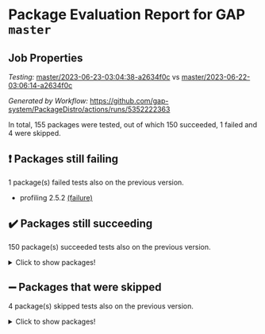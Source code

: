 # Package Evaluation Report for GAP `master`

## Job Properties

*Testing:* [master/2023-06-23-03:04:38-a2634f0c](https://github.com/gap-system/PackageDistro/blob/data/reports/master/2023-06-23-03:04:38-a2634f0c) vs [master/2023-06-22-03:06:14-a2634f0c](https://github.com/gap-system/PackageDistro/blob/data/reports/master/2023-06-22-03:06:14-a2634f0c)

*Generated by Workflow:* https://github.com/gap-system/PackageDistro/actions/runs/5352222363

In total, 155 packages were tested, out of which 150 succeeded, 1 failed and 4 were skipped.

## :exclamation: Packages still failing

1 package(s) failed tests also on the previous version.
- profiling 2.5.2 [(failure)](https://github.com/gap-system/PackageDistro/actions/runs/5352222363/jobs/9707080999)

## :heavy_check_mark: Packages still succeeding

150 package(s) succeeded tests also on the previous version.
<details><summary>Click to show packages!</summary>

- 4ti2interface 2023.02-04 [(success)](https://github.com/gap-system/PackageDistro/actions/runs/5352222363/jobs/9707074025)
- ace 5.6.2 [(success)](https://github.com/gap-system/PackageDistro/actions/runs/5352222363/jobs/9707074109)
- aclib 1.3.2 [(success)](https://github.com/gap-system/PackageDistro/actions/runs/5352222363/jobs/9707074162)
- agt 0.3.1 [(success)](https://github.com/gap-system/PackageDistro/actions/runs/5352222363/jobs/9707074229)
- alnuth 3.2.1 [(success)](https://github.com/gap-system/PackageDistro/actions/runs/5352222363/jobs/9707074290)
- anupq 3.3.0 [(success)](https://github.com/gap-system/PackageDistro/actions/runs/5352222363/jobs/9707074353)
- atlasrep 2.1.6 [(success)](https://github.com/gap-system/PackageDistro/actions/runs/5352222363/jobs/9707074423)
- autodoc 2023.06.19 [(success)](https://github.com/gap-system/PackageDistro/actions/runs/5352222363/jobs/9707074473)
- automata 1.15 [(success)](https://github.com/gap-system/PackageDistro/actions/runs/5352222363/jobs/9707074519)
- automgrp 1.3.2 [(success)](https://github.com/gap-system/PackageDistro/actions/runs/5352222363/jobs/9707074573)
- autpgrp 1.11 [(success)](https://github.com/gap-system/PackageDistro/actions/runs/5352222363/jobs/9707074633)
- cap 2023.06-04 [(success)](https://github.com/gap-system/PackageDistro/actions/runs/5352222363/jobs/9707074702)
- caratinterface 2.3.5 [(success)](https://github.com/gap-system/PackageDistro/actions/runs/5352222363/jobs/9707074771)
- cddinterface 2022.11.01 [(success)](https://github.com/gap-system/PackageDistro/actions/runs/5352222363/jobs/9707074839)
- circle 1.6.6 [(success)](https://github.com/gap-system/PackageDistro/actions/runs/5352222363/jobs/9707074908)
- classicpres 1.22 [(success)](https://github.com/gap-system/PackageDistro/actions/runs/5352222363/jobs/9707074976)
- cohomolo 1.6.11 [(success)](https://github.com/gap-system/PackageDistro/actions/runs/5352222363/jobs/9707075038)
- congruence 1.2.5 [(success)](https://github.com/gap-system/PackageDistro/actions/runs/5352222363/jobs/9707075094)
- corelg 1.56 [(success)](https://github.com/gap-system/PackageDistro/actions/runs/5352222363/jobs/9707075180)
- crime 1.6 [(success)](https://github.com/gap-system/PackageDistro/actions/runs/5352222363/jobs/9707075254)
- crisp 1.4.6 [(success)](https://github.com/gap-system/PackageDistro/actions/runs/5352222363/jobs/9707075338)
- crypting 0.10.4 [(success)](https://github.com/gap-system/PackageDistro/actions/runs/5352222363/jobs/9707075409)
- cryst 4.1.26 [(success)](https://github.com/gap-system/PackageDistro/actions/runs/5352222363/jobs/9707075472)
- crystcat 1.1.10 [(success)](https://github.com/gap-system/PackageDistro/actions/runs/5352222363/jobs/9707075545)
- ctbllib 1.3.6 [(success)](https://github.com/gap-system/PackageDistro/actions/runs/5352222363/jobs/9707075601)
- cubefree 1.19 [(success)](https://github.com/gap-system/PackageDistro/actions/runs/5352222363/jobs/9707075658)
- curlinterface 2.3.2 [(success)](https://github.com/gap-system/PackageDistro/actions/runs/5352222363/jobs/9707075719)
- cvec 2.8.1 [(success)](https://github.com/gap-system/PackageDistro/actions/runs/5352222363/jobs/9707075774)
- datastructures 0.3.0 [(success)](https://github.com/gap-system/PackageDistro/actions/runs/5352222363/jobs/9707075836)
- deepthought 1.0.6 [(success)](https://github.com/gap-system/PackageDistro/actions/runs/5352222363/jobs/9707075897)
- design 1.8 [(success)](https://github.com/gap-system/PackageDistro/actions/runs/5352222363/jobs/9707075970)
- difsets 2.3.1 [(success)](https://github.com/gap-system/PackageDistro/actions/runs/5352222363/jobs/9707076041)
- digraphs 1.6.2 [(success)](https://github.com/gap-system/PackageDistro/actions/runs/5352222363/jobs/9707076102)
- edim 1.3.7 [(success)](https://github.com/gap-system/PackageDistro/actions/runs/5352222363/jobs/9707076156)
- example 4.3.4 [(success)](https://github.com/gap-system/PackageDistro/actions/runs/5352222363/jobs/9707076206)
- examplesforhomalg 2023.02-04 [(success)](https://github.com/gap-system/PackageDistro/actions/runs/5352222363/jobs/9707076270)
- factint 1.6.3 [(success)](https://github.com/gap-system/PackageDistro/actions/runs/5352222363/jobs/9707076328)
- ferret 1.0.9 [(success)](https://github.com/gap-system/PackageDistro/actions/runs/5352222363/jobs/9707076393)
- fga 1.5.0 [(success)](https://github.com/gap-system/PackageDistro/actions/runs/5352222363/jobs/9707076453)
- fining 1.5.5 [(success)](https://github.com/gap-system/PackageDistro/actions/runs/5352222363/jobs/9707076501)
- float 1.0.3 [(success)](https://github.com/gap-system/PackageDistro/actions/runs/5352222363/jobs/9707076565)
- format 1.4.3 [(success)](https://github.com/gap-system/PackageDistro/actions/runs/5352222363/jobs/9707076627)
- forms 1.2.9 [(success)](https://github.com/gap-system/PackageDistro/actions/runs/5352222363/jobs/9707076678)
- fplsa 1.2.6 [(success)](https://github.com/gap-system/PackageDistro/actions/runs/5352222363/jobs/9707076745)
- fr 2.4.12 [(success)](https://github.com/gap-system/PackageDistro/actions/runs/5352222363/jobs/9707076813)
- francy 2.0.3 [(success)](https://github.com/gap-system/PackageDistro/actions/runs/5352222363/jobs/9707076875)
- fwtree 1.3 [(success)](https://github.com/gap-system/PackageDistro/actions/runs/5352222363/jobs/9707076944)
- gapdoc 1.6.6 [(success)](https://github.com/gap-system/PackageDistro/actions/runs/5352222363/jobs/9707077029)
- gauss 2023.02-04 [(success)](https://github.com/gap-system/PackageDistro/actions/runs/5352222363/jobs/9707077097)
- gaussforhomalg 2023.02-04 [(success)](https://github.com/gap-system/PackageDistro/actions/runs/5352222363/jobs/9707077158)
- gbnp 1.0.5 [(success)](https://github.com/gap-system/PackageDistro/actions/runs/5352222363/jobs/9707077240)
- generalizedmorphismsforcap 2023.03-01 [(success)](https://github.com/gap-system/PackageDistro/actions/runs/5352222363/jobs/9707077309)
- genss 1.6.8 [(success)](https://github.com/gap-system/PackageDistro/actions/runs/5352222363/jobs/9707077365)
- gradedmodules 2023.02-04 [(success)](https://github.com/gap-system/PackageDistro/actions/runs/5352222363/jobs/9707077443)
- gradedringforhomalg 2023.02-04 [(success)](https://github.com/gap-system/PackageDistro/actions/runs/5352222363/jobs/9707077525)
- grape 4.9.0 [(success)](https://github.com/gap-system/PackageDistro/actions/runs/5352222363/jobs/9707077596)
- groupoids 1.73 [(success)](https://github.com/gap-system/PackageDistro/actions/runs/5352222363/jobs/9707077660)
- grpconst 2.6.4 [(success)](https://github.com/gap-system/PackageDistro/actions/runs/5352222363/jobs/9707077740)
- guarana 0.96.3 [(success)](https://github.com/gap-system/PackageDistro/actions/runs/5352222363/jobs/9707077803)
- guava 3.18 [(success)](https://github.com/gap-system/PackageDistro/actions/runs/5352222363/jobs/9707077864)
- hap 1.56 [(success)](https://github.com/gap-system/PackageDistro/actions/runs/5352222363/jobs/9707077935)
- hapcryst 0.1.15 [(success)](https://github.com/gap-system/PackageDistro/actions/runs/5352222363/jobs/9707078002)
- hecke 1.5.3 [(success)](https://github.com/gap-system/PackageDistro/actions/runs/5352222363/jobs/9707078071)
- help 3.5 [(success)](https://github.com/gap-system/PackageDistro/actions/runs/5352222363/jobs/9707078125)
- homalg 2023.02-05 [(success)](https://github.com/gap-system/PackageDistro/actions/runs/5352222363/jobs/9707078184)
- homalgtocas 2023.02-04 [(success)](https://github.com/gap-system/PackageDistro/actions/runs/5352222363/jobs/9707078256)
- idrel 2.45 [(success)](https://github.com/gap-system/PackageDistro/actions/runs/5352222363/jobs/9707078322)
- images 1.3.1 [(success)](https://github.com/gap-system/PackageDistro/actions/runs/5352222363/jobs/9707078371)
- intpic 0.3.0 [(success)](https://github.com/gap-system/PackageDistro/actions/runs/5352222363/jobs/9707078441)
- io 4.8.1 [(success)](https://github.com/gap-system/PackageDistro/actions/runs/5352222363/jobs/9707078493)
- io_forhomalg 2023.02-04 [(success)](https://github.com/gap-system/PackageDistro/actions/runs/5352222363/jobs/9707078553)
- irredsol 1.4.4 [(success)](https://github.com/gap-system/PackageDistro/actions/runs/5352222363/jobs/9707078614)
- json 2.1.1 [(success)](https://github.com/gap-system/PackageDistro/actions/runs/5352222363/jobs/9707078664)
- jupyterkernel 1.5.0 [(success)](https://github.com/gap-system/PackageDistro/actions/runs/5352222363/jobs/9707078731)
- jupyterviz 1.5.6 [(success)](https://github.com/gap-system/PackageDistro/actions/runs/5352222363/jobs/9707078795)
- kan 1.35 [(success)](https://github.com/gap-system/PackageDistro/actions/runs/5352222363/jobs/9707078865)
- kbmag 1.5.11 [(success)](https://github.com/gap-system/PackageDistro/actions/runs/5352222363/jobs/9707078934)
- laguna 3.9.6 [(success)](https://github.com/gap-system/PackageDistro/actions/runs/5352222363/jobs/9707079000)
- liealgdb 2.2.1 [(success)](https://github.com/gap-system/PackageDistro/actions/runs/5352222363/jobs/9707079077)
- liepring 2.8 [(success)](https://github.com/gap-system/PackageDistro/actions/runs/5352222363/jobs/9707079148)
- liering 2.4.2 [(success)](https://github.com/gap-system/PackageDistro/actions/runs/5352222363/jobs/9707079200)
- linearalgebraforcap 2023.06-02 [(success)](https://github.com/gap-system/PackageDistro/actions/runs/5352222363/jobs/9707079262)
- localizeringforhomalg 2023.02-04 [(success)](https://github.com/gap-system/PackageDistro/actions/runs/5352222363/jobs/9707079328)
- loops 3.4.3 [(success)](https://github.com/gap-system/PackageDistro/actions/runs/5352222363/jobs/9707079390)
- lpres 1.0.3 [(success)](https://github.com/gap-system/PackageDistro/actions/runs/5352222363/jobs/9707079459)
- majoranaalgebras 1.5.1 [(success)](https://github.com/gap-system/PackageDistro/actions/runs/5352222363/jobs/9707079516)
- mapclass 1.4.6 [(success)](https://github.com/gap-system/PackageDistro/actions/runs/5352222363/jobs/9707079578)
- matgrp 0.70 [(success)](https://github.com/gap-system/PackageDistro/actions/runs/5352222363/jobs/9707079653)
- matricesforhomalg 2023.02-04 [(success)](https://github.com/gap-system/PackageDistro/actions/runs/5352222363/jobs/9707079713)
- modisom 2.5.4 [(success)](https://github.com/gap-system/PackageDistro/actions/runs/5352222363/jobs/9707079777)
- modulepresentationsforcap 2023.06-02 [(success)](https://github.com/gap-system/PackageDistro/actions/runs/5352222363/jobs/9707079843)
- modules 2023.02-04 [(success)](https://github.com/gap-system/PackageDistro/actions/runs/5352222363/jobs/9707079896)
- monoidalcategories 2023.05-03 [(success)](https://github.com/gap-system/PackageDistro/actions/runs/5352222363/jobs/9707079966)
- nconvex 2022.09-01 [(success)](https://github.com/gap-system/PackageDistro/actions/runs/5352222363/jobs/9707080033)
- nilmat 1.4.2 [(success)](https://github.com/gap-system/PackageDistro/actions/runs/5352222363/jobs/9707080092)
- nock 1.5 [(success)](https://github.com/gap-system/PackageDistro/actions/runs/5352222363/jobs/9707080153)
- normalizinterface 1.3.6 [(success)](https://github.com/gap-system/PackageDistro/actions/runs/5352222363/jobs/9707080213)
- nq 2.5.10 [(success)](https://github.com/gap-system/PackageDistro/actions/runs/5352222363/jobs/9707080270)
- numericalsgps 1.3.1 [(success)](https://github.com/gap-system/PackageDistro/actions/runs/5352222363/jobs/9707080335)
- openmath 11.5.3 [(success)](https://github.com/gap-system/PackageDistro/actions/runs/5352222363/jobs/9707080416)
- orb 4.9.0 [(success)](https://github.com/gap-system/PackageDistro/actions/runs/5352222363/jobs/9707080468)
- packagemanager 1.4.1 [(success)](https://github.com/gap-system/PackageDistro/actions/runs/5352222363/jobs/9707080526)
- patternclass 2.4.3 [(success)](https://github.com/gap-system/PackageDistro/actions/runs/5352222363/jobs/9707080616)
- permut 2.0.4 [(success)](https://github.com/gap-system/PackageDistro/actions/runs/5352222363/jobs/9707080684)
- polenta 1.3.10 [(success)](https://github.com/gap-system/PackageDistro/actions/runs/5352222363/jobs/9707080768)
- polymaking 0.8.6 [(success)](https://github.com/gap-system/PackageDistro/actions/runs/5352222363/jobs/9707080845)
- primgrp 3.4.4 [(success)](https://github.com/gap-system/PackageDistro/actions/runs/5352222363/jobs/9707080920)
- qpa 1.34 [(success)](https://github.com/gap-system/PackageDistro/actions/runs/5352222363/jobs/9707081069)
- quagroup 1.8.3 [(success)](https://github.com/gap-system/PackageDistro/actions/runs/5352222363/jobs/9707081154)
- radiroot 2.9 [(success)](https://github.com/gap-system/PackageDistro/actions/runs/5352222363/jobs/9707081224)
- rcwa 4.7.1 [(success)](https://github.com/gap-system/PackageDistro/actions/runs/5352222363/jobs/9707081286)
- rds 1.8 [(success)](https://github.com/gap-system/PackageDistro/actions/runs/5352222363/jobs/9707081336)
- recog 1.4.2 [(success)](https://github.com/gap-system/PackageDistro/actions/runs/5352222363/jobs/9707081391)
- repndecomp 1.3.0 [(success)](https://github.com/gap-system/PackageDistro/actions/runs/5352222363/jobs/9707081444)
- repsn 3.1.1 [(success)](https://github.com/gap-system/PackageDistro/actions/runs/5352222363/jobs/9707081495)
- resclasses 4.7.3 [(success)](https://github.com/gap-system/PackageDistro/actions/runs/5352222363/jobs/9707081552)
- ringsforhomalg 2023.02-05 [(success)](https://github.com/gap-system/PackageDistro/actions/runs/5352222363/jobs/9707081609)
- sco 2023.02-04 [(success)](https://github.com/gap-system/PackageDistro/actions/runs/5352222363/jobs/9707081676)
- scscp 2.4.1 [(success)](https://github.com/gap-system/PackageDistro/actions/runs/5352222363/jobs/9707081742)
- semigroups 5.2.1 [(success)](https://github.com/gap-system/PackageDistro/actions/runs/5352222363/jobs/9707081809)
- sglppow 2.3 [(success)](https://github.com/gap-system/PackageDistro/actions/runs/5352222363/jobs/9707081884)
- sgpviz 0.999.5 [(success)](https://github.com/gap-system/PackageDistro/actions/runs/5352222363/jobs/9707081950)
- simpcomp 2.1.14 [(success)](https://github.com/gap-system/PackageDistro/actions/runs/5352222363/jobs/9707082014)
- singular 2023.02.09 [(success)](https://github.com/gap-system/PackageDistro/actions/runs/5352222363/jobs/9707082086)
- sl2reps 1.1 [(success)](https://github.com/gap-system/PackageDistro/actions/runs/5352222363/jobs/9707082181)
- sla 1.5.3 [(success)](https://github.com/gap-system/PackageDistro/actions/runs/5352222363/jobs/9707082232)
- smallgrp 1.5.3 [(success)](https://github.com/gap-system/PackageDistro/actions/runs/5352222363/jobs/9707082295)
- smallsemi 0.6.13 [(success)](https://github.com/gap-system/PackageDistro/actions/runs/5352222363/jobs/9707082361)
- sonata 2.9.6 [(success)](https://github.com/gap-system/PackageDistro/actions/runs/5352222363/jobs/9707082409)
- sophus 1.27 [(success)](https://github.com/gap-system/PackageDistro/actions/runs/5352222363/jobs/9707082472)
- spinsym 1.5.2 [(success)](https://github.com/gap-system/PackageDistro/actions/runs/5352222363/jobs/9707082526)
- standardff 0.9.4 [(success)](https://github.com/gap-system/PackageDistro/actions/runs/5352222363/jobs/9707082592)
- symbcompcc 1.3.2 [(success)](https://github.com/gap-system/PackageDistro/actions/runs/5352222363/jobs/9707082671)
- thelma 1.3 [(success)](https://github.com/gap-system/PackageDistro/actions/runs/5352222363/jobs/9707082733)
- tomlib 1.2.9 [(success)](https://github.com/gap-system/PackageDistro/actions/runs/5352222363/jobs/9707082804)
- toolsforhomalg 2023.05-01 [(success)](https://github.com/gap-system/PackageDistro/actions/runs/5352222363/jobs/9707082864)
- toric 1.9.5 [(success)](https://github.com/gap-system/PackageDistro/actions/runs/5352222363/jobs/9707082939)
- toricvarieties 2022.07.13 [(success)](https://github.com/gap-system/PackageDistro/actions/runs/5352222363/jobs/9707082996)
- transgrp 3.6.4 [(success)](https://github.com/gap-system/PackageDistro/actions/runs/5352222363/jobs/9707083061)
- ugaly 4.0.3 [(success)](https://github.com/gap-system/PackageDistro/actions/runs/5352222363/jobs/9707083127)
- unipot 1.5 [(success)](https://github.com/gap-system/PackageDistro/actions/runs/5352222363/jobs/9707083191)
- unitlib 4.2.0 [(success)](https://github.com/gap-system/PackageDistro/actions/runs/5352222363/jobs/9707083263)
- utils 0.82 [(success)](https://github.com/gap-system/PackageDistro/actions/runs/5352222363/jobs/9707083323)
- uuid 0.7 [(success)](https://github.com/gap-system/PackageDistro/actions/runs/5352222363/jobs/9707083398)
- walrus 0.9991 [(success)](https://github.com/gap-system/PackageDistro/actions/runs/5352222363/jobs/9707083470)
- wedderga 4.10.4 [(success)](https://github.com/gap-system/PackageDistro/actions/runs/5352222363/jobs/9707083541)
- xmod 2.91 [(success)](https://github.com/gap-system/PackageDistro/actions/runs/5352222363/jobs/9707083601)
- xmodalg 1.23 [(success)](https://github.com/gap-system/PackageDistro/actions/runs/5352222363/jobs/9707083649)
- yangbaxter 0.10.3 [(success)](https://github.com/gap-system/PackageDistro/actions/runs/5352222363/jobs/9707083718)
- zeromqinterface 0.14 [(success)](https://github.com/gap-system/PackageDistro/actions/runs/5352222363/jobs/9707083782)
</details>

## :heavy_minus_sign: Packages that were skipped

4 package(s) skipped tests also on the previous version.
<details><summary>Click to show packages!</summary>

- browse 1.8.21 [(skipped)](https://github.com/gap-system/PackageDistro/actions/runs/5352222363/jobs/9706916043)
- itc 1.5.1 [(skipped)](https://github.com/gap-system/PackageDistro/actions/runs/5352222363/jobs/9706916043)
- polycyclic 2.16 [(skipped)](https://github.com/gap-system/PackageDistro/actions/runs/5352222363/jobs/9706916043)
- xgap 4.31 [(skipped)](https://github.com/gap-system/PackageDistro/actions/runs/5352222363/jobs/9706916043)
</details>

